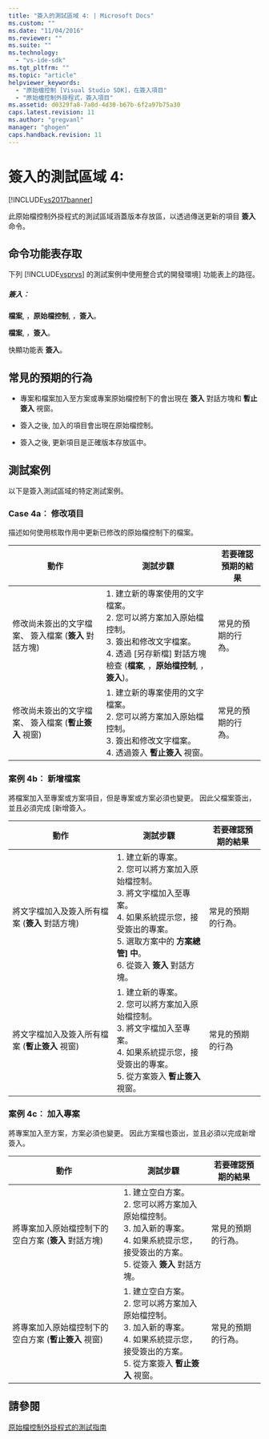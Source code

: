 ```yaml
---
title: "簽入的測試區域 4: | Microsoft Docs"
ms.custom: ""
ms.date: "11/04/2016"
ms.reviewer: ""
ms.suite: ""
ms.technology: 
  - "vs-ide-sdk"
ms.tgt_pltfrm: ""
ms.topic: "article"
helpviewer_keywords: 
  - "原始檔控制 [Visual Studio SDK]，在簽入項目"
  - "原始檔控制外掛程式，簽入項目"
ms.assetid: d0329fa8-7a8d-4d30-b67b-6f2a97b75a30
caps.latest.revision: 11
ms.author: "gregvanl"
manager: "ghogen"
caps.handback.revision: 11
---
```

# 簽入的測試區域 4:
[!INCLUDE[vs2017banner](../../code-quality/includes/vs2017banner.md)]

此原始檔控制外掛程式的測試區域涵蓋版本存放區，以透過傳送更新的項目 **簽入** 命令。  
  
## 命令功能表存取  
 下列 [!INCLUDE[vsprvs](../../code-quality/includes/vsprvs_md.md)] 的測試案例中使用整合式的開發環境\] 功能表上的路徑。  
  
##### 簽入︰  
 **檔案**, ，**原始檔控制**, ，**簽入**。  
  
 **檔案**, ，**簽入**。  
  
 快顯功能表 **簽入**。  
  
## 常見的預期的行為  
  
-   專案和檔案加入至方案或專案原始檔控制下的會出現在 **簽入** 對話方塊和 **暫止簽入** 視窗。  
  
-   簽入之後, 加入的項目會出現在原始檔控制。  
  
-   簽入之後, 更新項目是正確版本存放區中。  
  
## 測試案例  
 以下是簽入測試區域的特定測試案例。  
  
### Case 4a︰ 修改項目  
 描述如何使用核取作用中更新已修改的原始檔控制下的檔案。  
  
|動作|測試步驟|若要確認預期的結果|  
|--------|----------|---------------|  
|修改尚未簽出的文字檔案、 簽入檔案 \(**簽入** 對話方塊\)|1.  建立新的專案使用的文字檔案。<br />2.  您可以將方案加入原始檔控制。<br />3.  簽出和修改文字檔案。<br />4.  透過 \[另存新檔\] 對話方塊檢查 \(**檔案**, ，**原始檔控制**, ，**簽入**\)。|常見的預期的行為。|  
|修改尚未簽出的文字檔案、 簽入檔案 \(**暫止簽入** 視窗\)|1.  建立新的專案使用的文字檔案。<br />2.  您可以將方案加入原始檔控制。<br />3.  簽出和修改文字檔案。<br />4.  透過簽入 **暫止簽入** 視窗。|常見的預期的行為。|  
  
### 案例 4b︰ 新增檔案  
 將檔案加入至專案或方案項目，但是專案或方案必須也變更。 因此父檔案簽出，並且必須完成 \[新增簽入。  
  
|動作|測試步驟|若要確認預期的結果|  
|--------|----------|---------------|  
|將文字檔加入及簽入所有檔案 \(**簽入** 對話方塊\)|1.  建立新的專案。<br />2.  您可以將方案加入原始檔控制。<br />3.  將文字檔加入至專案。<br />4.  如果系統提示您，接受簽出的專案。<br />5.  選取方案中的 **方案總管\] 中**。<br />6.  從簽入 **簽入** 對話方塊。|常見的預期的行為。|  
|將文字檔加入及簽入所有檔案 \(**暫止簽入** 視窗\)|1.  建立新的專案。<br />2.  您可以將方案加入原始檔控制。<br />3.  將文字檔加入至專案。<br />4.  如果系統提示您，接受簽出的專案。<br />5.  從方案簽入 **暫止簽入** 視窗。|常見的預期的行為|  
  
### 案例 4c︰ 加入專案  
 將專案加入至方案，方案必須也變更。 因此方案檔也簽出，並且必須以完成新增簽入。  
  
|動作|測試步驟|若要確認預期的結果|  
|--------|----------|---------------|  
|將專案加入原始檔控制下的空白方案 \(**簽入** 對話方塊\)|1.  建立空白方案。<br />2.  您可以將方案加入原始檔控制。<br />3.  加入新的專案。<br />4.  如果系統提示您，接受簽出的方案。<br />5.  從簽入 **簽入** 對話方塊。|常見的預期的行為。|  
|將專案加入原始檔控制下的空白方案 \(**暫止簽入** 視窗\)|1.  建立空白方案。<br />2.  您可以將方案加入原始檔控制。<br />3.  加入新的專案。<br />4.  如果系統提示您，接受簽出的方案。<br />5.  從方案簽入 **暫止簽入** 視窗。|常見的預期的行為。|  
  
## 請參閱  
 [原始檔控制外掛程式的測試指南](../../extensibility/internals/test-guide-for-source-control-plug-ins.md)